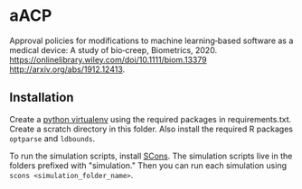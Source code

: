 # aACP
Approval policies for modifications to machine learning‐based software as a medical device: A study of bio‐creep, Biometrics, 2020.
https://onlinelibrary.wiley.com/doi/10.1111/biom.13379
http://arxiv.org/abs/1912.12413.

## Installation
Create a [python virtualenv](https://virtualenv.pypa.io/en/latest/) using the required packages in requirements.txt.
Create a scratch directory in this folder.
Also install the required R packages `optparse` and `ldbounds`.

To run the simulation scripts, install [SCons](https://scons.org/pages/download.html).
The simulation scripts live in the folders prefixed with "simulation."
Then you can run each simulation using `scons <simulation_folder_name>`.

